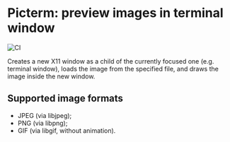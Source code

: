 # Picterm: preview images in terminal window

![CI](https://github.com/artemsen/picterm/workflows/CI/badge.svg)

Creates a new X11 window as a child of the currently focused one (e.g. terminal
window), loads the image from the specified file, and draws the image inside the
new window.

## Supported image formats

- JPEG (via libjpeg);
- PNG (via libpng);
- GIF (via libgif, without animation).

